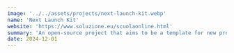 ```yaml
---
image: '../../assets/projects/next-launch-kit.webp'
name: 'Next Launch Kit'
website: 'https://www.soluzione.eu/scuolaonline.html'
summary: 'An open-source project that aims to be a template for new projects built with Next.js'
date: 2024-12-01
---
```

